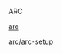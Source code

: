 ARC

[arc](https://chromium.googlesource.com/chromiumos/platform2/+/HEAD/arc/)

[arc/arc-setup](https://chromium.googlesource.com/chromiumos/platform2/+/HEAD/arc/setup/README.md)